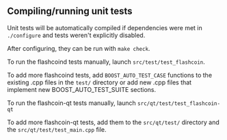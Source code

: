Compiling/running unit tests
------------------------------------

Unit tests will be automatically compiled if dependencies were met in `./configure`
and tests weren't explicitly disabled.

After configuring, they can be run with `make check`.

To run the flashcoind tests manually, launch `src/test/test_flashcoin`.

To add more flashcoind tests, add `BOOST_AUTO_TEST_CASE` functions to the existing
.cpp files in the `test/` directory or add new .cpp files that
implement new BOOST_AUTO_TEST_SUITE sections.

To run the flashcoin-qt tests manually, launch `src/qt/test/test_flashcoin-qt`

To add more flashcoin-qt tests, add them to the `src/qt/test/` directory and
the `src/qt/test/test_main.cpp` file.
